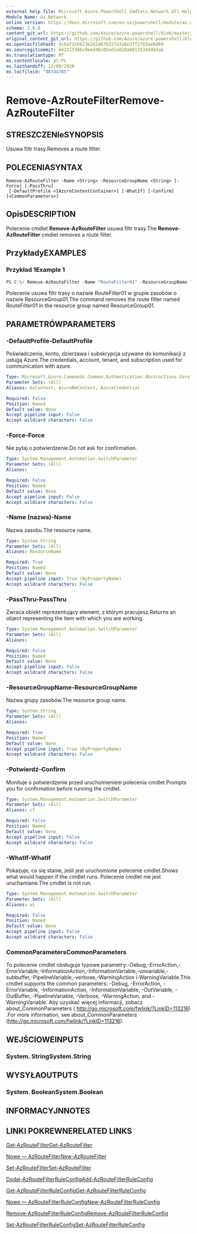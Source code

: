 ```yaml
---
external help file: Microsoft.Azure.PowerShell.Cmdlets.Network.dll-Help.xml
Module Name: Az.Network
online version: https://docs.microsoft.com/en-us/powershell/module/az.network/remove-azroutefilter
schema: 2.0.0
content_git_url: https://github.com/Azure/azure-powershell/blob/master/src/Network/Network/help/Remove-AzRouteFilter.md
original_content_git_url: https://github.com/Azure/azure-powershell/blob/master/src/Network/Network/help/Remove-AzRouteFilter.md
ms.openlocfilehash: dc6af2cb623e2d2d67b337e3a6e3ff27b5aebd69
ms.sourcegitcommit: 04221336bc9eed46c05ed1e828a6811534d4b4ab
ms.translationtype: MT
ms.contentlocale: pl-PL
ms.lasthandoff: 12/08/2020
ms.locfileid: "98344785"
---
```

# <span data-ttu-id="ac46a-101">Remove-AzRouteFilter</span><span class="sxs-lookup"><span data-stu-id="ac46a-101">Remove-AzRouteFilter</span></span>

## <span data-ttu-id="ac46a-102">STRESZCZENIe</span><span class="sxs-lookup"><span data-stu-id="ac46a-102">SYNOPSIS</span></span>
<span data-ttu-id="ac46a-103">Usuwa filtr trasy.</span><span class="sxs-lookup"><span data-stu-id="ac46a-103">Removes a route filter.</span></span>

## <span data-ttu-id="ac46a-104">POLECENIA</span><span class="sxs-lookup"><span data-stu-id="ac46a-104">SYNTAX</span></span>

```
Remove-AzRouteFilter -Name <String> -ResourceGroupName <String> [-Force] [-PassThru]
 [-DefaultProfile <IAzureContextContainer>] [-WhatIf] [-Confirm] [<CommonParameters>]
```

## <span data-ttu-id="ac46a-105">Opis</span><span class="sxs-lookup"><span data-stu-id="ac46a-105">DESCRIPTION</span></span>
<span data-ttu-id="ac46a-106">Polecenie cmdlet **Remove-AzRouteFilter** usuwa filtr trasy.</span><span class="sxs-lookup"><span data-stu-id="ac46a-106">The **Remove-AzRouteFilter** cmdlet removes a route filter.</span></span>

## <span data-ttu-id="ac46a-107">Przykłady</span><span class="sxs-lookup"><span data-stu-id="ac46a-107">EXAMPLES</span></span>

### <span data-ttu-id="ac46a-108">Przykład 1</span><span class="sxs-lookup"><span data-stu-id="ac46a-108">Example 1</span></span>
```powershell
PS C:\> Remove-AzRouteFilter -Name "RouteFilter01" -ResourceGroupName "ResourceGroup01"
```

<span data-ttu-id="ac46a-109">Polecenie usuwa filtr trasy o nazwie RouteFilter01 w grupie zasobów o nazwie ResourceGroup01.</span><span class="sxs-lookup"><span data-stu-id="ac46a-109">The command removes the route filter named RouteFilter01 in the resource group named ResourceGroup01.</span></span>

## <span data-ttu-id="ac46a-110">PARAMETRÓW</span><span class="sxs-lookup"><span data-stu-id="ac46a-110">PARAMETERS</span></span>

### <span data-ttu-id="ac46a-111">-DefaultProfile</span><span class="sxs-lookup"><span data-stu-id="ac46a-111">-DefaultProfile</span></span>
<span data-ttu-id="ac46a-112">Poświadczenia, konto, dzierżawa i subskrypcja używane do komunikacji z usługą Azure.</span><span class="sxs-lookup"><span data-stu-id="ac46a-112">The credentials, account, tenant, and subscription used for communication with azure.</span></span>

```yaml
Type: Microsoft.Azure.Commands.Common.Authentication.Abstractions.Core.IAzureContextContainer
Parameter Sets: (All)
Aliases: AzContext, AzureRmContext, AzureCredential

Required: False
Position: Named
Default value: None
Accept pipeline input: False
Accept wildcard characters: False
```

### <span data-ttu-id="ac46a-113">-Force</span><span class="sxs-lookup"><span data-stu-id="ac46a-113">-Force</span></span>
<span data-ttu-id="ac46a-114">Nie pytaj o potwierdzenie.</span><span class="sxs-lookup"><span data-stu-id="ac46a-114">Do not ask for confirmation.</span></span>

```yaml
Type: System.Management.Automation.SwitchParameter
Parameter Sets: (All)
Aliases:

Required: False
Position: Named
Default value: None
Accept pipeline input: False
Accept wildcard characters: False
```

### <span data-ttu-id="ac46a-115">-Name (nazwa)</span><span class="sxs-lookup"><span data-stu-id="ac46a-115">-Name</span></span>
<span data-ttu-id="ac46a-116">Nazwa zasobu.</span><span class="sxs-lookup"><span data-stu-id="ac46a-116">The resource name.</span></span>

```yaml
Type: System.String
Parameter Sets: (All)
Aliases: ResourceName

Required: True
Position: Named
Default value: None
Accept pipeline input: True (ByPropertyName)
Accept wildcard characters: False
```

### <span data-ttu-id="ac46a-117">-PassThru</span><span class="sxs-lookup"><span data-stu-id="ac46a-117">-PassThru</span></span>
<span data-ttu-id="ac46a-118">Zwraca obiekt reprezentujący element, z którym pracujesz.</span><span class="sxs-lookup"><span data-stu-id="ac46a-118">Returns an object representing the item with which you are working.</span></span>

```yaml
Type: System.Management.Automation.SwitchParameter
Parameter Sets: (All)
Aliases:

Required: False
Position: Named
Default value: None
Accept pipeline input: False
Accept wildcard characters: False
```

### <span data-ttu-id="ac46a-119">-ResourceGroupName</span><span class="sxs-lookup"><span data-stu-id="ac46a-119">-ResourceGroupName</span></span>
<span data-ttu-id="ac46a-120">Nazwa grupy zasobów.</span><span class="sxs-lookup"><span data-stu-id="ac46a-120">The resource group name.</span></span>

```yaml
Type: System.String
Parameter Sets: (All)
Aliases:

Required: True
Position: Named
Default value: None
Accept pipeline input: True (ByPropertyName)
Accept wildcard characters: False
```

### <span data-ttu-id="ac46a-121">-Potwierdź</span><span class="sxs-lookup"><span data-stu-id="ac46a-121">-Confirm</span></span>
<span data-ttu-id="ac46a-122">Monituje o potwierdzenie przed uruchomieniem polecenia cmdlet.</span><span class="sxs-lookup"><span data-stu-id="ac46a-122">Prompts you for confirmation before running the cmdlet.</span></span>

```yaml
Type: System.Management.Automation.SwitchParameter
Parameter Sets: (All)
Aliases: cf

Required: False
Position: Named
Default value: None
Accept pipeline input: False
Accept wildcard characters: False
```

### <span data-ttu-id="ac46a-123">-WhatIf</span><span class="sxs-lookup"><span data-stu-id="ac46a-123">-WhatIf</span></span>
<span data-ttu-id="ac46a-124">Pokazuje, co się stanie, jeśli jest uruchomione polecenie cmdlet.</span><span class="sxs-lookup"><span data-stu-id="ac46a-124">Shows what would happen if the cmdlet runs.</span></span>
<span data-ttu-id="ac46a-125">Polecenie cmdlet nie jest uruchamiane.</span><span class="sxs-lookup"><span data-stu-id="ac46a-125">The cmdlet is not run.</span></span>

```yaml
Type: System.Management.Automation.SwitchParameter
Parameter Sets: (All)
Aliases: wi

Required: False
Position: Named
Default value: None
Accept pipeline input: False
Accept wildcard characters: False
```

### <span data-ttu-id="ac46a-126">CommonParameters</span><span class="sxs-lookup"><span data-stu-id="ac46a-126">CommonParameters</span></span>
<span data-ttu-id="ac46a-127">To polecenie cmdlet obsługuje typowe parametry:-Debug,-ErrorAction,-ErrorVariable,-InformationAction,-InformationVariable,-unvariable,-subbuffer,-PipelineVariable,-verbose,-WarningAction i-WarningVariable.</span><span class="sxs-lookup"><span data-stu-id="ac46a-127">This cmdlet supports the common parameters: -Debug, -ErrorAction, -ErrorVariable, -InformationAction, -InformationVariable, -OutVariable, -OutBuffer, -PipelineVariable, -Verbose, -WarningAction, and -WarningVariable.</span></span> <span data-ttu-id="ac46a-128">Aby uzyskać więcej informacji, zobacz about_CommonParameters ( http://go.microsoft.com/fwlink/?LinkID=113216) .</span><span class="sxs-lookup"><span data-stu-id="ac46a-128">For more information, see about_CommonParameters (http://go.microsoft.com/fwlink/?LinkID=113216).</span></span>

## <span data-ttu-id="ac46a-129">WEJŚCIOWE</span><span class="sxs-lookup"><span data-stu-id="ac46a-129">INPUTS</span></span>

### <span data-ttu-id="ac46a-130">System. String</span><span class="sxs-lookup"><span data-stu-id="ac46a-130">System.String</span></span>

## <span data-ttu-id="ac46a-131">WYSYŁA</span><span class="sxs-lookup"><span data-stu-id="ac46a-131">OUTPUTS</span></span>

### <span data-ttu-id="ac46a-132">System. Boolean</span><span class="sxs-lookup"><span data-stu-id="ac46a-132">System.Boolean</span></span>

## <span data-ttu-id="ac46a-133">INFORMACYJN</span><span class="sxs-lookup"><span data-stu-id="ac46a-133">NOTES</span></span>

## <span data-ttu-id="ac46a-134">LINKI POKREWNE</span><span class="sxs-lookup"><span data-stu-id="ac46a-134">RELATED LINKS</span></span>

[<span data-ttu-id="ac46a-135">Get-AzRouteFilter</span><span class="sxs-lookup"><span data-stu-id="ac46a-135">Get-AzRouteFilter</span></span>](./Get-AzRouteFilter.md)

[<span data-ttu-id="ac46a-136">Nowe — AzRouteFilter</span><span class="sxs-lookup"><span data-stu-id="ac46a-136">New-AzRouteFilter</span></span>](./New-AzRouteFilter.md)

[<span data-ttu-id="ac46a-137">Set-AzRouteFilter</span><span class="sxs-lookup"><span data-stu-id="ac46a-137">Set-AzRouteFilter</span></span>](./Set-AzRouteFilter.md)

[<span data-ttu-id="ac46a-138">Dodaj-AzRouteFilterRuleConfig</span><span class="sxs-lookup"><span data-stu-id="ac46a-138">Add-AzRouteFilterRuleConfig</span></span>](./Add-AzRouteFilterRuleConfig.md)

[<span data-ttu-id="ac46a-139">Get-AzRouteFilterRuleConfig</span><span class="sxs-lookup"><span data-stu-id="ac46a-139">Get-AzRouteFilterRuleConfig</span></span>](./Get-AzRouteFilterRuleConfig.md)

[<span data-ttu-id="ac46a-140">Nowe — AzRouteFilterRuleConfig</span><span class="sxs-lookup"><span data-stu-id="ac46a-140">New-AzRouteFilterRuleConfig</span></span>](./New-AzRouteFilterRuleConfig.md)

[<span data-ttu-id="ac46a-141">Remove-AzRouteFilterRuleConfig</span><span class="sxs-lookup"><span data-stu-id="ac46a-141">Remove-AzRouteFilterRuleConfig</span></span>](./Remove-AzRouteFilterRuleConfig.md)

[<span data-ttu-id="ac46a-142">Set-AzRouteFilterRuleConfig</span><span class="sxs-lookup"><span data-stu-id="ac46a-142">Set-AzRouteFilterRuleConfig</span></span>](./Set-AzRouteFilterRuleConfig.md)
